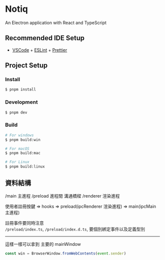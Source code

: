 # Notiq

An Electron application with React and TypeScript

## Recommended IDE Setup

- [VSCode](https://code.visualstudio.com/) + [ESLint](https://marketplace.visualstudio.com/items?itemName=dbaeumer.vscode-eslint) + [Prettier](https://marketplace.visualstudio.com/items?itemName=esbenp.prettier-vscode)

## Project Setup

### Install

```bash
$ pnpm install
```

### Development

```bash
$ pnpm dev
```

### Build

```bash
# For windows
$ pnpm build:win

# For macOS
$ pnpm build:mac

# For Linux
$ pnpm build:linux
```

## 資料結構

/main 主進程
/preload 進程間 溝通橋樑
/renderer 渲染進程

使用者註冊按鍵 => hooks => preload(ipcRenderer 渲染進程) => main(ipcMain 主進程)

註冊事件要同時注意  
`/preload/index.ts`, `/preload/index.d.ts`, 要個別綁定事件以及定義型別

---

這樣一樣可以拿到 主要的 mainWindow

```javascript
const win = BrowserWindow.fromWebContents(event.sender)
```
